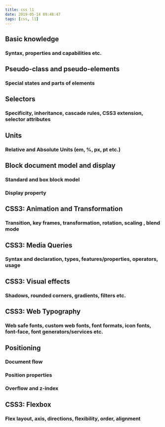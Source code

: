 ```yaml
---
title: css l1
date: 2019-05-14 09:48:47
tags: [css, l1]
---
```


## Basic knowledge

### Syntax, properties and capabilities etc.

## Pseudo-class and pseudo-elements

### Special states and parts of elements

## Selectors

### Specificity, inheritance, cascade rules, CSS3 extension, selector attributes

## Units

### Relative and Absolute Units (em, %, px, pt etc.)

## Block document model and display

### Standard and box block model

### Display property

## CSS3: Animation and Transformation

### Transition, key frames, transformation, rotation, scaling , blend mode

## CSS3: Media Queries

### Syntax and declaration, types, features/properties, operators, usage

## CSS3: Visual effects

### Shadows, rounded corners, gradients, filters etc.

## CSS3: Web Typography

### Web safe fonts, custom web fonts, font formats, icon fonts, font-face, font generators/services etc.

## Positioning

### Document flow

### Position properties

### Overflow and z-index

## CSS3: Flexbox

### Flex layout, axis, directions, flexibility, order, alignment